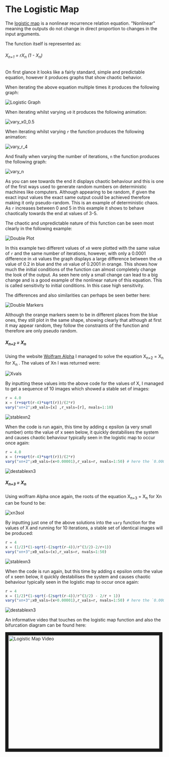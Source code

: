 # The Logistic Map

The [logistic map](https://en.wikipedia.org/wiki/Logistic_map#:~:text=The%20logistic%20map%20is%20a,simple%20non%2Dlinear%20dynamical%20equations.) is a nonlinear recurrence relation equation. "Nonlinear" meaning the outputs do not change in direct proportion to changes in the input arguments.

The function itself is represented as:

###### X<sub>n+1</sub> = rX<sub>n</sub> (1 - X<sub>n</sub>)

On first glance it looks like a fairly standard, simple and predictable equation, however it produces graphs that show chaotic behavior.

When iterating the above equation multiple times it produces the following graph:

![Logistic Graph](../images/logisticmapgraph.png)

When iterating whilst varying `x0` it produces the following animation:

![vary_x0_0.5](../code/week_two-graph_animation/varying_x_and_r/vary_x0_0.5/output.gif)

When iterating whilst varying `r` the function produces the following animation:

![vary_r_4](../code/week_two-graph_animation/varying_x_and_r/vary_r_4/output.gif)

And finally when varying the number of iterations, `n` the function produces the following graph:

![vary_n](../code/week_two-graph_animation/frames_n/output.gif)

As you can see towards the end it displays chaotic behaviour and this is one of the first ways used to generate random numbers on deterministic machines like computers. Although appearing to be random, if given the exact input values the exact same output could be achieved therefore making it only pseudo-random. This is an example of deterministic chaos. As `r` increases between 0 and 5 in this example it shows to behave chaotically towards the end at values of 3-5.

The chaotic and unpredictable nature of this function can be seen most clearly in the following example:

![Double Plot](../images/double_lines.png)

In this example two different values of `x0` were plotted with the same value of `r` and the same number of iterations, however, with only a 0.0001 difference in `x0` values the graph displays a large difference between the `x0` value of 0.2 in blue and the `x0` value of 0.2001 in orange. This shows how much the initial conditions of the function can almost completely change the look of the output. As seen here only a small change can lead to a big change and is a good example of the nonlinear nature of this equation. This is called sensitivity to initial conditions. In this case high sensitivity.

The differences and also similarities can perhaps be seen better here:

![Double Markers](../images/double_markers.png)

Although the orange markers seem to be in different places from the blue ones, they still plot in the same shape, showing clearly that although at first it may appear random, they follow the constraints of the function and therefore are only pseudo random.
##### X<sub>n+2</sub> = X<sub>n</sub>

Using the website [Wolfram Alpha](https://www.wolframalpha.com/) I managed to solve the equation   X<sub>n+2</sub> = X<sub>n</sub> for X<sub>n</sub> . The values of Xn I was returned were:

![Xvals](../images/xn2_solution.png)

By inputting these values into the above code for the values of X, I managed to get a sequence of 10 images which showed a stable set of images:

```julia
r = 4.0
x = (r+sqrt(r-4)*sqrt(r))/(2*r)
vary("xn+2";x0_vals=[x] ,r_vals=[r], nvals=1:10)
```

![stablexn2](../images/xn2_stable.png)

When the code is run again, this time by adding ε epsilon (a very small number) onto the value of x seen below, it quickly destabilises the system and causes chaotic behaviour typically seen in the logistic map to occur once again:

```julia
r = 4.0
x = (r+sqrt(r-4)*sqrt(r))/(2*r)
vary("xn+2";x0_vals=(x+0.00001),r_vals=r, nvals=1:50) # here the `0.00001` represents epsilon
```

![destablexn3](../xn+2/output.gif)


##### X<sub>n+3</sub> = X<sub>n</sub>

Using wolfram Alpha once again, the roots of the equation X<sub>n+3</sub> = X<sub>n</sub> for Xn can be found to be:

![xn3sol](../images/xn3_solution.png)

By inputting just one of the above solutions into the `vary` function for the values of X and running for 10 iterations, a stable set of identical images will be produced:

```julia
r = 4
x = (1/2)*(1-sqrt(-(2sqrt(r-4))/r^(3/2)-2/r+1))
vary("xn+3";x0_vals=(x),r_vals=r, nvals=1:50)
```

![stablexn3](../images/xn3_stable.png)

When the code is run again, but this time by adding ε epsilon onto the value of x seen below, it quickly destabilises the system and causes chaotic behaviour typically seen in the logistic map to occur once again:

```julia
r = 4
x = (1/2)*(1-sqrt(-(2sqrt(r-4))/r^(3/2) - 2/r + 1))
vary("xn+3";x0_vals=(x+0.00001),r_vals=r, nvals=1:50) # here the `0.00001` represents epsilon
```

![destablexn3](../xn+3/output.gif)

An informative video that touches on the logistic map function and also the bifurcation diagram can be found here:

<a href="http://www.youtube.com/watch?feature=player_embedded&v=ovJcsL7vyrkE
" target="_blank"><img src="http://img.youtube.com/vi/ovJcsL7vyrk/0.jpg"
alt="Logistic Map Video" width="480" height="360" border="10" /></a>
